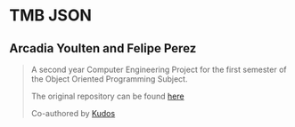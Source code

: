 # TMB JSON
## Arcadia Youlten and Felipe Perez
> A second year Computer Engineering Project for the first semester of the Object Oriented Programming Subject.
> 
> The original repository can be found [here](https://github.com/Kudos01/TMB_JSON_felipe.perez_arcadia.youlten)
> 
> Co-authored by [Kudos](https://github.com/Kudos01)

